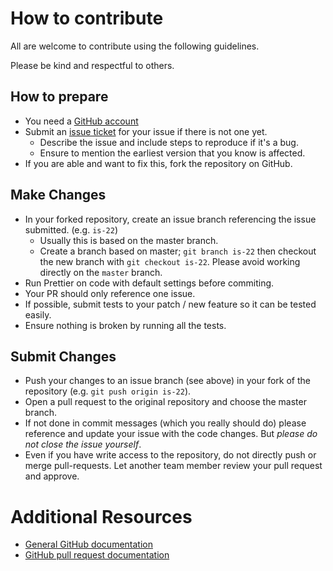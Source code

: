 # How to contribute

All are welcome to contribute using the following guidelines.

Please be kind and respectful to others.

## How to prepare

* You need a [GitHub account](https://github.com/signup/free)
* Submit an [issue ticket](https://github.com/utilidev/ud-react-template/issues) for your issue if there is not one yet.
	* Describe the issue and include steps to reproduce if it's a bug.
	* Ensure to mention the earliest version that you know is affected.
* If you are able and want to fix this, fork the repository on GitHub.

## Make Changes

* In your forked repository, create an issue branch referencing the issue submitted. (e.g. `is-22`)
	* Usually this is based on the master branch.
	* Create a branch based on master; `git branch
	is-22` then checkout the new branch with `git
	checkout is-22`.  Please avoid working directly on the `master` branch.
* Run Prettier on code with default settings before commiting.
* Your PR should only reference one issue.
* If possible, submit tests to your patch / new feature so it can be tested easily.
* Ensure nothing is broken by running all the tests.

## Submit Changes

* Push your changes to an issue branch (see above) in your fork of the repository (e.g. `git push origin is-22`).
* Open a pull request to the original repository and choose the master branch.
* If not done in commit messages (which you really should do) please reference and update your issue with the code changes. But _please do not close the issue yourself_.
* Even if you have write access to the repository, do not directly push or merge pull-requests. Let another team member review your pull request and approve.

# Additional Resources

* [General GitHub documentation](http://help.github.com/)
* [GitHub pull request documentation](https://help.github.com/articles/about-pull-requests/)
